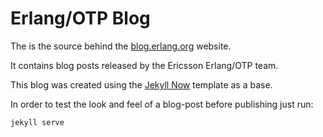 # Erlang/OTP Blog

The is the source behind the [blog.erlang.org](http://blog.erlang.org) website.

It contains blog posts released by the Ericsson Erlang/OTP team.

This blog was created using the [Jekyll Now](https://github.com/barryclark/jekyll-now)
template as a base.

In order to test the look and feel of a blog-post before publishing just run:

    jekyll serve
